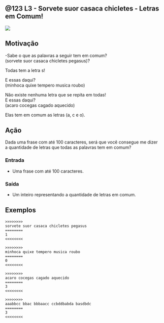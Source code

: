 ## @123 L3 - Sorvete suor casaca chicletes - Letras em Comum!


![](https://raw.githubusercontent.com/qxcodefup/arcade/master/base/123/cover.jpg)

## Motivação

\-Sabe o que as palavras a seguir tem em comum?  
(sorvete suor casaca chicletes pegasus)?

Todas tem a letra s!

E essas daqui?  
(minhoca quixe tempero musica roubo)

Não existe nenhuma letra que se repita em todas!  
E essas daqui?  
(acaro cocegas cagado aquecido)

Elas tem em comum as letras (a, c e o).

## Ação

Dada uma frase com até 100 caracteres, será que você consegue me dizer a quantidade de letras que todas as palavras tem em comum?

### Entrada

- Uma frase com até 100 caracteres.  

### Saída

- Um inteiro representando a quantidade de letras em comum.

## Exemplos

```
>>>>>>>>
sorvete suor casaca chicletes pegasus
========
1
<<<<<<<<

>>>>>>>>
minhoca quixe tempero musica roubo
========
0
<<<<<<<<

>>>>>>>>
acaro cocegas cagado aquecido
========
3
<<<<<<<<

>>>>>>>>
aaabbcc bbac bbbaacc ccbddbabda basdbdc
========
3
<<<<<<<<
```

#
